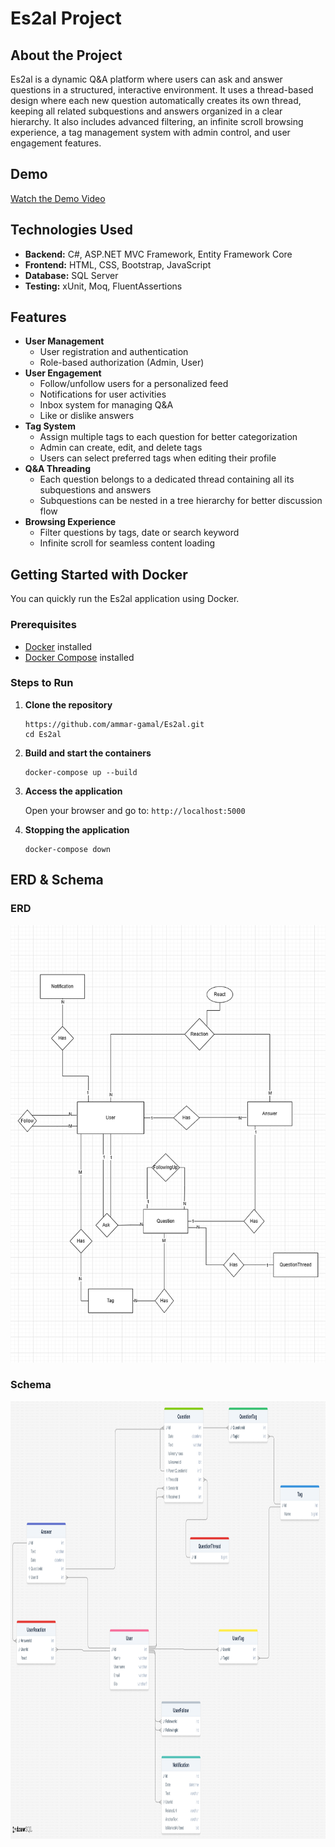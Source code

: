 <h1>Es2al Project</h1>

<h2>About the Project</h2>
<p>
    Es2al is a dynamic Q&A platform where users can ask and answer questions in a structured, interactive environment.
    It uses a thread-based design where each new question automatically creates its own thread, keeping all related subquestions and answers organized in a clear hierarchy.
    It also includes advanced filtering, an infinite scroll browsing experience, a tag management system with admin control, and user engagement features.
</p>
<h2>Demo</h2>
<p>
    <a href="https://drive.google.com/file/d/1YGr87Nc2NFVPCv3-Rrl8ylNr0C4q2xMR/view?usp=sharing" target="_blank">Watch the Demo Video</a>
</p>
<h2>Technologies Used</h2>
<ul>
    <li><b>Backend:</b> C#, ASP.NET MVC Framework, Entity Framework Core</li>
    <li><b>Frontend:</b> HTML, CSS, Bootstrap, JavaScript</li>
    <li><b>Database:</b> SQL Server</li>
    <li><b>Testing:</b> xUnit, Moq, FluentAssertions</li>
</ul>

<h2>Features</h2>
<ul>
    <li><b>User Management</b>
        <ul>
            <li>User registration and authentication</li>
            <li>Role-based authorization (Admin, User)</li>
        </ul>
    </li>
    <li><b>User Engagement</b>
        <ul>
            <li>Follow/unfollow users for a personalized feed</li>
            <li>Notifications for user activities</li>
            <li>Inbox system for managing Q&A</li>
            <li>Like or dislike answers</li>
        </ul>
    </li>
    <li><b>Tag System</b>
        <ul>
            <li>Assign multiple tags to each question for better categorization</li>
            <li>Admin can create, edit, and delete tags</li>
            <li>Users can select preferred tags when editing their profile</li>
        </ul>
    </li>
    <li><b>Q&A Threading</b>
        <ul>
            <li>Each question belongs to a dedicated thread containing all its subquestions and answers</li>
            <li>Subquestions can be nested in a tree hierarchy for better discussion flow</li>
        </ul>
    </li>
    <li><b>Browsing Experience</b>
        <ul>
            <li>Filter questions by tags, date or search keyword </li>
            <li>Infinite scroll for seamless content loading</li>
        </ul>
    </li>
</ul>


<h2>Getting Started with Docker</h2>
<p>You can quickly run the Es2al application using Docker.</p>

<h3>Prerequisites</h3>
<ul>
    <li><a href="https://docs.docker.com/get-docker/" target="_blank">Docker</a> installed</li>
    <li><a href="https://docs.docker.com/compose/install/" target="_blank">Docker Compose</a> installed</li>
</ul>

<h3>Steps to Run</h3>
<ol>
    <li><b>Clone the repository</b>
        <pre><code>https://github.com/ammar-gamal/Es2al.git
cd Es2al</code></pre>
    </li>
    <li><b>Build and start the containers</b>
        <pre><code>docker-compose up --build</code></pre>
    </li>
    <li><b>Access the application</b>
        <p>Open your browser and go to: <code>http://localhost:5000</code></p>
    </li>
    <li><b>Stopping the application</b>
        <pre><code>docker-compose down</code></pre>
    </li>
</ol>

<h2>ERD & Schema</h2>
<div style="align:center;">
    <h3>ERD</h3>
    <img src="/ERD.png" alt="ERD" style="width: 700px; height: 700px;">
    <h3>Schema</h3>
    <img src="/Schema.png" alt="Schema" style="width: 700px; height: 700px;">
</div>
